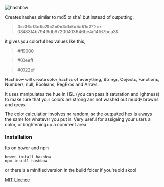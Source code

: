 ![hashbow](https://raw.githubusercontent.com/supercrabtree/hashbow/master/media/hashbow-header.jpg)

Creates hashes simliar to md5 or sha1 but instead of outputting,  

> 3cc36ef3d5e79c2c9c3dfc5e4a51e279
or
> 08483f4b794f6db97200403646be4e14f67bca38

it gives you colorful hex values like this,

<blockquote>#ff9000</blockquote>
<blockquote>#00eeff</blockquote>
<blockquote>#0022ef</blockquote>

Hashbow will create color hashes of everything, Strings, Objects, Functions, Numbers, null, Booleans, RegExps and Arrays.

It uses manipulates the hue in HSL (you can pass it saturation and lightness) to make sure that your colors are strong and not washed out muddy browns and greys.

The color calculation involves no random, so the outputted hex is always the same for whatever you put in. Very useful for assigning your users a color, or brightening up a comment area.

### Installation
Its on bower and npm

`bower install hashbow`  
`npm install hashbow`

or there is a minified version in the build folder if you're old skool

[MIT Licence](http://opensource.org/licenses/MIT)
